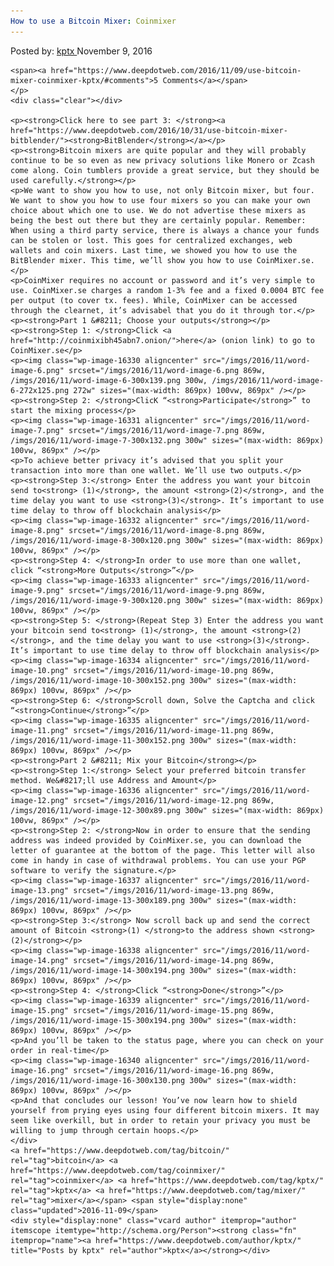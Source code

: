 ```yaml
---
How to use a Bitcoin Mixer: Coinmixer
---
```

<article class="post-listing post-16328 post type-post status-publish format-standard has-post-thumbnail hentry  tag-bitcoin tag-coinmixer tag-kptx tag-mixer">
    <div class="post-inner">
        <span>Posted by: <a href="https://www.deepdotweb.com/author/kptx/" title="">kptx </a></span>
    <span>November 9, 2016</span>
    
    <span><a href="https://www.deepdotweb.com/2016/11/09/use-bitcoin-mixer-coinmixer-kptx/#comments">5 Comments</a></span>
    </p>
    <div class="clear"></div>
    
    <p><strong>Click here to see part 3: </strong><a href="https://www.deepdotweb.com/2016/10/31/use-bitcoin-mixer-bitblender/"><strong>BitBlender</strong></a></p>
    <p><strong>Bitcoin mixers are quite popular and they will probably continue to be so even as new privacy solutions like Monero or Zcash come along. Coin tumblers provide a great service, but they should be used carefully.</strong></p>
    <p>We want to show you how to use, not only Bitcoin mixer, but four. We want to show you how to use four mixers so you can make your own choice about which one to use. We do not advertise these mixers as being the best out there but they are certainly popular. Remember: When using a third party service, there is always a chance your funds can be stolen or lost. This goes for centralized exchanges, web wallets and coin mixers. Last time, we showed you how to use the BitBlender mixer. This time, we’ll show you how to use CoinMixer.se.</p>
    <p>CoinMixer requires no account or password and it’s very simple to use. CoinMixer.se charges a random 1-3% fee and a fixed 0.0004 BTC fee per output (to cover tx. fees). While, CoinMixer can be accessed through the clearnet, it’s advisabel that you do it through tor.</p>
    <p><strong>Part 1 &#8211; Choose your outputs</strong></p>
    <p><strong>Step 1: </strong>Click <a href="http://coinmixibh45abn7.onion/">here</a> (onion link) to go to CoinMixer.se</p>
    <p><img class="wp-image-16330 aligncenter" src="/imgs/2016/11/word-image-6.png" srcset="/imgs/2016/11/word-image-6.png 869w, /imgs/2016/11/word-image-6-300x139.png 300w, /imgs/2016/11/word-image-6-272x125.png 272w" sizes="(max-width: 869px) 100vw, 869px" /></p>
    <p><strong>Step 2: </strong>ClicK “<strong>Participate</strong>” to start the mixing process</p>
    <p><img class="wp-image-16331 aligncenter" src="/imgs/2016/11/word-image-7.png" srcset="/imgs/2016/11/word-image-7.png 869w, /imgs/2016/11/word-image-7-300x132.png 300w" sizes="(max-width: 869px) 100vw, 869px" /></p>
    <p>To achieve better privacy it’s advised that you split your transaction into more than one wallet. We’ll use two outputs.</p>
    <p><strong>Step 3:</strong> Enter the address you want your bitcoin send to<strong> (1)</strong>, the amount <strong>(2)</strong>, and the time delay you want to use <strong>(3)</strong>. It’s important to use time delay to throw off blockchain analysis</p>
    <p><img class="wp-image-16332 aligncenter" src="/imgs/2016/11/word-image-8.png" srcset="/imgs/2016/11/word-image-8.png 869w, /imgs/2016/11/word-image-8-300x120.png 300w" sizes="(max-width: 869px) 100vw, 869px" /></p>
    <p><strong>Step 4: </strong>In order to use more than one wallet, click “<strong>More Outputs</strong>”</p>
    <p><img class="wp-image-16333 aligncenter" src="/imgs/2016/11/word-image-9.png" srcset="/imgs/2016/11/word-image-9.png 869w, /imgs/2016/11/word-image-9-300x120.png 300w" sizes="(max-width: 869px) 100vw, 869px" /></p>
    <p><strong>Step 5: </strong>(Repeat Step 3) Enter the address you want your bitcoin send to<strong> (1)</strong>, the amount <strong>(2)</strong>, and the time delay you want to use <strong>(3)</strong>. It’s important to use time delay to throw off blockchain analysis</p>
    <p><img class="wp-image-16334 aligncenter" src="/imgs/2016/11/word-image-10.png" srcset="/imgs/2016/11/word-image-10.png 869w, /imgs/2016/11/word-image-10-300x152.png 300w" sizes="(max-width: 869px) 100vw, 869px" /></p>
    <p><strong>Step 6: </strong>Scroll down, Solve the Captcha and click “<strong>Continue</strong>”</p>
    <p><img class="wp-image-16335 aligncenter" src="/imgs/2016/11/word-image-11.png" srcset="/imgs/2016/11/word-image-11.png 869w, /imgs/2016/11/word-image-11-300x152.png 300w" sizes="(max-width: 869px) 100vw, 869px" /></p>
    <p><strong>Part 2 &#8211; Mix your Bitcoin</strong></p>
    <p><strong>Step 1:</strong> Select your preferred bitcoin transfer method. We&#8217;ll use Address and Amount</p>
    <p><img class="wp-image-16336 aligncenter" src="/imgs/2016/11/word-image-12.png" srcset="/imgs/2016/11/word-image-12.png 869w, /imgs/2016/11/word-image-12-300x89.png 300w" sizes="(max-width: 869px) 100vw, 869px" /></p>
    <p><strong>Step 2: </strong>Now in order to ensure that the sending address was indeed provided by CoinMixer.se, you can download the letter of guarantee at the bottom of the page. This letter will also come in handy in case of withdrawal problems. You can use your PGP software to verify the signature.</p>
    <p><img class="wp-image-16337 aligncenter" src="/imgs/2016/11/word-image-13.png" srcset="/imgs/2016/11/word-image-13.png 869w, /imgs/2016/11/word-image-13-300x189.png 300w" sizes="(max-width: 869px) 100vw, 869px" /></p>
    <p><strong>Step 3:</strong> Now scroll back up and send the correct amount of Bitcoin <strong>(1) </strong>to the address shown <strong>(2)</strong></p>
    <p><img class="wp-image-16338 aligncenter" src="/imgs/2016/11/word-image-14.png" srcset="/imgs/2016/11/word-image-14.png 869w, /imgs/2016/11/word-image-14-300x194.png 300w" sizes="(max-width: 869px) 100vw, 869px" /></p>
    <p><strong>Step 4: </strong>Click “<strong>Done</strong>”</p>
    <p><img class="wp-image-16339 aligncenter" src="/imgs/2016/11/word-image-15.png" srcset="/imgs/2016/11/word-image-15.png 869w, /imgs/2016/11/word-image-15-300x194.png 300w" sizes="(max-width: 869px) 100vw, 869px" /></p>
    <p>And you’ll be taken to the status page, where you can check on your order in real-time</p>
    <p><img class="wp-image-16340 aligncenter" src="/imgs/2016/11/word-image-16.png" srcset="/imgs/2016/11/word-image-16.png 869w, /imgs/2016/11/word-image-16-300x130.png 300w" sizes="(max-width: 869px) 100vw, 869px" /></p>
    <p>And that concludes our lesson! You’ve now learn how to shield yourself from prying eyes using four different bitcoin mixers. It may seem like overkill, but in order to retain your privacy you must be willing to jump through certain hoops.</p>
    </div>
    <a href="https://www.deepdotweb.com/tag/bitcoin/" rel="tag">bitcoin</a> <a href="https://www.deepdotweb.com/tag/coinmixer/" rel="tag">coinmixer</a> <a href="https://www.deepdotweb.com/tag/kptx/" rel="tag">kptx</a> <a href="https://www.deepdotweb.com/tag/mixer/" rel="tag">mixer</a></span> <span style="display:none" class="updated">2016-11-09</span>
    <div style="display:none" class="vcard author" itemprop="author" itemscope itemtype="http://schema.org/Person"><strong class="fn" itemprop="name"><a href="https://www.deepdotweb.com/author/kptx/" title="Posts by kptx" rel="author">kptx</a></strong></div>
    
